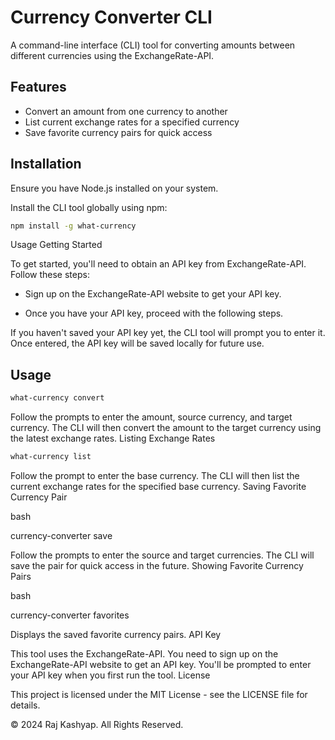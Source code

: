 # Currency Converter CLI

A command-line interface (CLI) tool for converting amounts between different currencies using the ExchangeRate-API.

## Features

- Convert an amount from one currency to another
- List current exchange rates for a specified currency
- Save favorite currency pairs for quick access

## Installation

Ensure you have Node.js installed on your system.

Install the CLI tool globally using npm:

```bash
npm install -g what-currency
```

Usage
Getting Started

To get started, you'll need to obtain an API key from ExchangeRate-API. Follow these steps:

- Sign up on the ExchangeRate-API website to get your API key.

- Once you have your API key, proceed with the following steps.

If you haven't saved your API key yet, the CLI tool will prompt you to enter it. Once entered, the API key will be saved locally for future use.

## Usage

```bash
what-currency convert
```

Follow the prompts to enter the amount, source currency, and target currency. The CLI will then convert the amount to the target currency using the latest exchange rates.
Listing Exchange Rates

```bash
what-currency list
```

Follow the prompt to enter the base currency. The CLI will then list the current exchange rates for the specified base currency.
Saving Favorite Currency Pair

bash

currency-converter save

Follow the prompts to enter the source and target currencies. The CLI will save the pair for quick access in the future.
Showing Favorite Currency Pairs

bash

currency-converter favorites

Displays the saved favorite currency pairs.
API Key

This tool uses the ExchangeRate-API. You need to sign up on the ExchangeRate-API website to get an API key. You'll be prompted to enter your API key when you first run the tool.
License

This project is licensed under the MIT License - see the LICENSE file for details.

© 2024 Raj Kashyap. All Rights Reserved.
